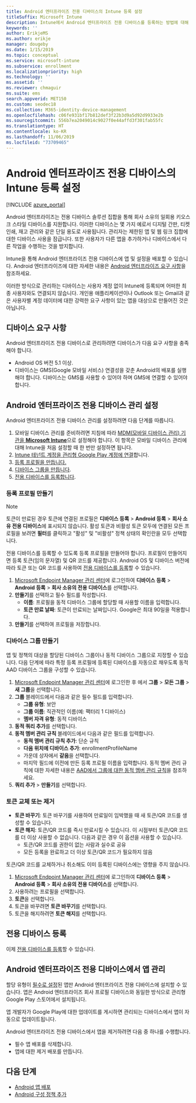 ```yaml
---
title: Android 엔터프라이즈 전용 디바이스의 Intune 등록 설정
titleSuffix: Microsoft Intune
description: Intune에서 Android 엔터프라이즈 전용 디바이스를 등록하는 방법에 대해 알아봅니다.
keywords: ''
author: ErikjeMS
ms.author: erikje
manager: dougeby
ms.date: 1/15/2019
ms.topic: conceptual
ms.service: microsoft-intune
ms.subservice: enrollment
ms.localizationpriority: high
ms.technology: ''
ms.assetid: ''
ms.reviewer: chmaguir
ms.suite: ems
search.appverid: MET150
ms.custom: seodec18
ms.collection: M365-identity-device-management
ms.openlocfilehash: c06fe931bf17b812def3f22b3d9a5d92d9933e2b
ms.sourcegitcommit: 556b7ea2049014c9027f0e44affd3f301fab55fc
ms.translationtype: HT
ms.contentlocale: ko-KR
ms.lasthandoff: 11/06/2019
ms.locfileid: "73709465"
---
```

# <a name="set-up-intune-enrollment-of-android-enterprise-dedicated-devices"></a>Android 엔터프라이즈 전용 디바이스의 Intune 등록 설정

[!INCLUDE [azure_portal](../includes/azure_portal.md)]

Android 엔터프라이즈는 전용 디바이스 솔루션 집합을 통해 회사 소유의 일회용 키오스크 스타일 디바이스를 지원합니다. 이러한 디바이스는 몇 가지 예로서 디지털 간판, 티켓 인쇄, 재고 관리와 같은 단일 용도로 사용됩니다. 관리자는 제한된 앱 및 웹 링크 집합에 대한 디바이스 사용을 잠급니다. 또한 사용자가 다른 앱을 추가하거나 디바이스에서 다른 작업을 수행하는 것을 방지합니다.

Intune을 통해 Android 엔터프라이즈 전용 디바이스에 앱 및 설정을 배포할 수 있습니다. Android 엔터프라이즈에 대한 자세한 내용은 [Android 엔터프라이즈 요구 사항](https://support.google.com/work/android/answer/6174145?hl=en&ref_topic=6151012)을 참조하세요.

이러한 방식으로 관리하는 디바이스는 사용자 계정 없이 Intune에 등록되며 어떠한 최종 사용자와도 연결되지 않습니다. 개인용 애플리케이션이나 Outlook 또는 Gmail과 같은 사용자별 계정 데이터에 대한 강력한 요구 사항이 있는 앱을 대상으로 만들어진 것은 아닙니다.

## <a name="device-requirements"></a>디바이스 요구 사항

Android 엔터프라이즈 전용 디바이스로 관리하려면 디바이스가 다음 요구 사항을 충족해야 합니다.

- Android OS 버전 5.1 이상.
- 디바이스는 GMS(Google 모바일 서비스) 연결성을 갖춘 Android의 배포를 실행해야 합니다. 디바이스는 GMS를 사용할 수 있어야 하며 GMS에 연결할 수 있어야 합니다.

## <a name="set-up-android-enterprise-dedicated-device-management"></a>Android 엔터프라이즈 전용 디바이스 관리 설정

Android 엔터프라이즈 전용 디바이스 관리를 설정하려면 다음 단계를 따릅니다.

1. 모바일 디바이스 관리를 준비하려면 지침에 따라 [MDM(모바일 디바이스 관리) 기관을 **Microsoft Intune**](../fundamentals/mdm-authority-set.md)으로 설정해야 합니다. 이 항목은 모바일 디바이스 관리에 대해 Intune을 처음 설정할 때 한 번만 설정하면 됩니다.
2. [Intune 테넌트 계정을 관리형 Google Play 계정에 연결](connect-intune-android-enterprise.md)합니다.
3. [등록 프로필을 만듭니다.](#create-an-enrollment-profile)
4. [디바이스 그룹을 만듭니다](#create-a-device-group).
5. [전용 디바이스를 등록합니다](#enroll-the-dedicated-devices).

### <a name="create-an-enrollment-profile"></a>등록 프로필 만들기

> [!NOTE]
> 토큰이 만료된 경우 토큰에 연결된 프로필은 **디바이스 등록** > **Android 등록** > **회사 소유 전용 디바이스**에 표시되지 않습니다. 활성 토큰과 비활성 토큰 모두에 연결된 모든 프로필을 보려면 **필터**를 클릭하고 "활성" 및 "비활성" 정책 상태의 확인란을 모두 선택합니다. 

전용 디바이스를 등록할 수 있도록 등록 프로필을 만들어야 합니다. 프로필이 만들어지면 등록 토큰(임의 문자열) 및 QR 코드를 제공합니다. Android OS 및 디바이스 버전에 따라 토큰 또는 QR 코드를 사용하여 [전용 디바이스를 등록](#enroll-the-dedicated-devices)할 수 있습니다.

1. [Microsoft Endpoint Manager 관리 센터](https://go.microsoft.com/fwlink/?linkid=2109431)에 로그인하여 **디바이스 등록** > **Android 등록** > **회사 소유의 전용 디바이스**를 선택합니다.
2. **만들기**를 선택하고 필수 필드를 작성합니다.
    - **이름**: 프로필을 동적 디바이스 그룹에 할당할 때 사용할 이름을 입력합니다.
    - **토큰 만료 날짜**: 토큰이 만료되는 날짜입니다. Google은 최대 90일을 적용합니다.
3. **만들기**를 선택하여 프로필을 저장합니다.

### <a name="create-a-device-group"></a>디바이스 그룹 만들기

앱 및 정책의 대상을 할당된 디바이스 그룹이나 동적 디바이스 그룹으로 지정할 수 있습니다. 다음 단계에 따라 특정 등록 프로필에 등록된 디바이스를 자동으로 채우도록 동적 AAD 디바이스 그룹을 구성할 수 있습니다.

1. [Microsoft Endpoint Manager 관리 센터](https://go.microsoft.com/fwlink/?linkid=2109431)에 로그인한 후 에서 **그룹** > **모든 그룹** > **새 그룹**을 선택합니다.
2. **그룹** 블레이드에서 다음과 같은 필수 필드를 입력합니다.
    - **그룹 유형**: 보안
    - **그룹 이름**: 직관적인 이름(예: 팩터리 1 디바이스)
    - **멤버 자격 유형**: 동적 디바이스
3. **동적 쿼리 추가**를 선택합니다.
4. **동적 멤버 관리 규칙** 블레이드에서 다음과 같은 필드를 입력합니다.
    - **동적 멤버 관리 규칙 추가**: 단순 규칙
    - **다음 위치에 디바이스 추가**: enrollmentProfileName
    - 가운데 상자에서 **같음**을 선택합니다.
    - 마지막 필드에 이전에 만든 등록 프로필 이름을 입력합니다.
    동적 멤버 관리 규칙에 대한 자세한 내용은 [AAD에서 그룹에 대한 동적 멤버 관리 규칙](https://docs.microsoft.com/azure/active-directory/users-groups-roles/groups-dynamic-membership)을 참조하세요. 
5. **쿼리 추가** > **만들기**를 선택합니다.

### <a name="replace-or-remove-tokens"></a>토큰 교체 또는 제거

- **토큰 바꾸기**: 토큰 바꾸기를 사용하여 만료일이 임박했을 때 새 토큰/QR 코드를 생성할 수 있습니다.
- **토큰 해지**: 토큰/QR 코드를 즉시 만료시킬 수 있습니다. 이 시점부터 토큰/QR 코드를 더 이상 사용할 수 없습니다. 다음과 같은 경우 이 옵션을 사용할 수 있습니다.
  - 토큰/QR 코드를 권한이 없는 사람과 실수로 공유
  - 모든 등록을 완료하고 더 이상 토큰/QR 코드가 필요하지 않음

토큰/QR 코드를 교체하거나 취소해도 이미 등록된 디바이스에는 영향을 주지 않습니다.

1. [Microsoft Endpoint Manager 관리 센터](https://go.microsoft.com/fwlink/?linkid=2109431)에 로그인하여 **디바이스 등록** > **Android 등록** > **회사 소유의 전용 디바이스**를 선택합니다.
2. 사용하려는 프로필을 선택합니다.
3. **토큰**을 선택합니다.
4. 토큰을 바꾸려면 **토큰 바꾸기**를 선택합니다.
5. 토큰을 해지하려면 **토큰 해지**를 선택합니다.

## <a name="enroll-the-dedicated-devices"></a>전용 디바이스 등록

이제 [전용 디바이스를 등록](android-dedicated-devices-fully-managed-enroll.md)할 수 있습니다.

## <a name="managing-apps-on-android-enterprise-dedicated-devices"></a>Android 엔터프라이즈 전용 디바이스에서 앱 관리

할당 유형이 [필수로 설정](../apps/apps-deploy.md#assign-an-app)된 앱만 Android 엔터프라이즈 전용 디바이스에 설치할 수 있습니다. 앱은 Android 엔터프라이즈 회사 프로필 디바이스와 동일한 방식으로 관리형 Google Play 스토어에서 설치됩니다.

앱 개발자가 Google Play에 대한 업데이트를 게시하면 관리되는 디바이스에서 앱이 자동으로 업데이트됩니다.

Android 엔터프라이즈 전용 디바이스에서 앱을 제거하려면 다음 중 하나를 수행합니다.
- 필수 앱 배포를 삭제합니다.
- 앱에 대한 제거 배포를 만듭니다.

## <a name="next-steps"></a>다음 단계
- [Android 앱 배포](../apps/apps-deploy.md)
- [Android 구성 정책 추가](../configuration/device-profiles.md)
